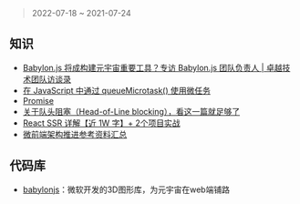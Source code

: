 > 2022-07-18 ~ 2021-07-24

## 知识

* [Babylon.js 将成构建元宇宙重要工具？专访 Babylon.js 团队负责人 | 卓越技术团队访谈录](https://mp.weixin.qq.com/s/xXbHsJu365wfJjqyNNwrAQ)
* [在 JavaScript 中通过 queueMicrotask() 使用微任务](https://developer.mozilla.org/zh-CN/docs/Web/API/HTML_DOM_API/Microtask_guide)
* [Promise](https://developer.mozilla.org/zh-CN/docs/Web/JavaScript/Reference/Global_Objects/Promise#%E9%9D%99%E6%80%81%E6%96%B9%E6%B3%95)
* [关于队头阻塞（Head-of-Line blocking），看这一篇就足够了](https://zhuanlan.zhihu.com/p/330300133)
* [React SSR 详解【近 1W 字】+ 2个项目实战](https://juejin.cn/post/6844904017487724557)
* [微前端架构推进参考资料汇总](https://github.com/iuap-design/blog/issues/382)

## 代码库

* [babylonjs](https://www.babylonjs.com/)：微软开发的3D图形库，为元宇宙在web端铺路
